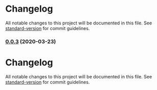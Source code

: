 # Changelog

All notable changes to this project will be documented in this file. See [standard-version](https://github.com/conventional-changelog/standard-version) for commit guidelines.

### [0.0.3](https://github.com/joaopavila/angular-datepicker-ui/compare/v0.0.2...v0.0.3) (2020-03-23)

# Changelog

All notable changes to this project will be documented in this file. See [standard-version](https://github.com/conventional-changelog/standard-version) for commit guidelines.
